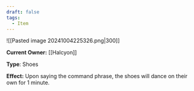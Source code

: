 ```yaml
---
draft: false
tags:
  - Item
---
```

![[Pasted image 20241004225326.png|300]]

**Current Owner:** [[Halcyon]]

**Type**: Shoes

**Effect:** Upon saying the command phrase, the shoes will dance on their own for 1 minute. 
